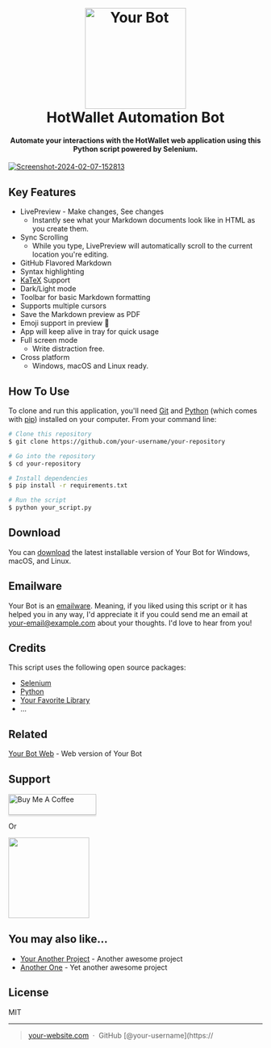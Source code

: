 
<h1 align="center">
  <br>
  <a href="https://github.com/your-username/your-repository"><img src="https://static.herewallet.app/intro.35bf1b5e.png" alt="Your Bot" width="200"></a>
  <br>
  HotWallet Automation Bot
  <br>
</h1>

<h4 align="center">Automate your interactions with the HotWallet web application using this Python script powered by Selenium.</h4>


<a align="center" href="https://ibb.co/y6qSHfp"><img src="https://i.ibb.co/Wkftmx0/Screenshot-2024-02-07-152813.png" alt="Screenshot-2024-02-07-152813" border="0"></a>

## Key Features

* LivePreview - Make changes, See changes
  - Instantly see what your Markdown documents look like in HTML as you create them.
* Sync Scrolling
  - While you type, LivePreview will automatically scroll to the current location you're editing.
* GitHub Flavored Markdown  
* Syntax highlighting
* [KaTeX](https://khan.github.io/KaTeX/) Support
* Dark/Light mode
* Toolbar for basic Markdown formatting
* Supports multiple cursors
* Save the Markdown preview as PDF
* Emoji support in preview :tada:
* App will keep alive in tray for quick usage
* Full screen mode
  - Write distraction free.
* Cross platform
  - Windows, macOS and Linux ready.

## How To Use

To clone and run this application, you'll need [Git](https://git-scm.com) and [Python](https://www.python.org/) (which comes with [pip](https://pypi.org/project/pip/)) installed on your computer. From your command line:

```bash
# Clone this repository
$ git clone https://github.com/your-username/your-repository

# Go into the repository
$ cd your-repository

# Install dependencies
$ pip install -r requirements.txt

# Run the script
$ python your_script.py
```

## Download

You can [download](https://github.com/your-username/your-repository/releases/tag/v1.0.0) the latest installable version of Your Bot for Windows, macOS, and Linux.

## Emailware

Your Bot is an [emailware](https://en.wiktionary.org/wiki/emailware). Meaning, if you liked using this script or it has helped you in any way, I'd appreciate it if you could send me an email at <your-email@example.com> about your thoughts. I'd love to hear from you!

## Credits

This script uses the following open source packages:

- [Selenium](https://www.selenium.dev/)
- [Python](https://www.python.org/)
- [Your Favorite Library](https://path/to/your/favorite/library)
- ...

## Related

[Your Bot Web](https://github.com/your-username/your-web) - Web version of Your Bot

## Support

<a href="https://www.buymeacoffee.com/your-username" target="_blank"><img src="https://www.buymeacoffee.com/assets/img/custom_images/purple_img.png" alt="Buy Me A Coffee" style="height: 41px !important;width: 174px !important;box-shadow: 0px 3px 2px 0px rgba(190, 190, 190, 0.5) !important;-webkit-box-shadow: 0px 3px 2px 0px rgba(190, 190, 190, 0.5) !important;" ></a>

<p>Or</p> 

<a href="https://www.patreon.com/your-username">
	<img src="https://c5.patreon.com/external/logo/become_a_patron_button@2x.png" width="160">
</a>

## You may also like...

- [Your Another Project](https://github.com/your-username/your-another-project) - Another awesome project
- [Another One](https://github.com/your-username/another-one) - Yet another awesome project

## License

MIT

---

> [your-website.com](https://www.your-website.com) &nbsp;&middot;&nbsp;
> GitHub [@your-username](https://
